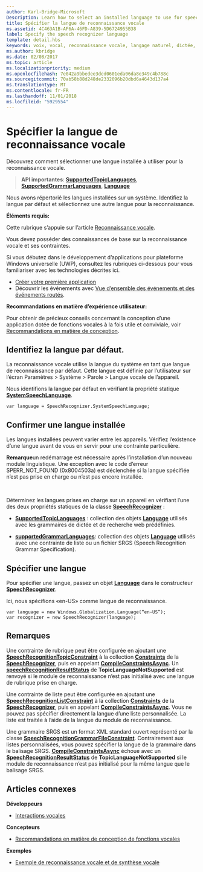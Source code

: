 ```yaml
---
author: Karl-Bridge-Microsoft
Description: Learn how to select an installed language to use for speech recognition.
title: Spécifier la langue de reconnaissance vocale
ms.assetid: 4C463A1B-AF6A-46FD-A839-5D6724955B38
label: Specify the speech recognizer language
template: detail.hbs
keywords: voix, vocal, reconnaissance vocale, langage naturel, dictée, saisie, interaction utilisateur
ms.author: kbridge
ms.date: 02/08/2017
ms.topic: article
ms.localizationpriority: medium
ms.openlocfilehash: 7e042a9bbedee3ded0601eda06da8e349c4b788c
ms.sourcegitcommit: 70ab58b88d248de2332096b20dbd6a4643d137a4
ms.translationtype: MT
ms.contentlocale: fr-FR
ms.lasthandoff: 11/01/2018
ms.locfileid: "5929554"
---
```

# <a name="specify-the-speech-recognizer-language"></a>Spécifier la langue de reconnaissance vocale


Découvrez comment sélectionner une langue installée à utiliser pour la reconnaissance vocale.

> **API importantes**: [**SupportedTopicLanguages**](https://msdn.microsoft.com/library/windows/apps/dn653251), [**SupportedGrammarLanguages**](https://msdn.microsoft.com/library/windows/apps/dn653250), [**Language**](https://msdn.microsoft.com/library/windows/apps/br206804)


Nous avons répertorié les langues installées sur un système. Identifiez la langue par défaut et sélectionnez une autre langue pour la reconnaissance.

**Éléments requis:**

Cette rubrique s’appuie sur l’article [Reconnaissance vocale](speech-recognition.md).

Vous devez posséder des connaissances de base sur la reconnaissance vocale et ses contraintes.

Si vous débutez dans le développement d’applications pour plateforme Windows universelle (UWP), consultez les rubriques ci-dessous pour vous familiariser avec les technologies décrites ici.

-   [Créer votre première application](https://msdn.microsoft.com/library/windows/apps/bg124288)
-   Découvrir les événements avec [Vue d’ensemble des événements et des événements routés](https://msdn.microsoft.com/library/windows/apps/mt185584).

**Recommandations en matière d’expérience utilisateur:**

Pour obtenir de précieux conseils concernant la conception d’une application dotée de fonctions vocales à la fois utile et conviviale, voir [Recommandations en matière de conception](https://msdn.microsoft.com/library/windows/apps/dn596121).

## <a name="identify-the-default-language"></a>Identifiez la langue par défaut.


La reconnaissance vocale utilise la langue du système en tant que langue de reconnaissance par défaut. Cette langue est définie par l’utilisateur sur l’écran Paramètres &gt; Système &gt; Parole &gt; Langue vocale de l’appareil.

Nous identifions la langue par défaut en vérifiant la propriété statique [**SystemSpeechLanguage**](https://msdn.microsoft.com/library/windows/apps/dn653252).

```CSharp
var language = SpeechRecognizer.SystemSpeechLanguage; 
```

## <a name="confirm-an-installed-language"></a>Confirmer une langue installée


Les langues installées peuvent varier entre les appareils. Vérifiez l’existence d’une langue avant de vous en servir pour une contrainte particulière.

**Remarque**un redémarrage est nécessaire après l’installation d’un nouveau module linguistique. Une exception avec le code d’erreur SPERR\_NOT\_FOUND (0x8004503a) est déclenchée si la langue spécifiée n’est pas prise en charge ou n’est pas encore installée.

 

Déterminez les langues prises en charge sur un appareil en vérifiant l’une des deux propriétés statiques de la classe [**SpeechRecognizer**](https://msdn.microsoft.com/library/windows/apps/dn653226) :

-   [**SupportedTopicLanguages**](https://msdn.microsoft.com/library/windows/apps/dn653251) : collection des objets [**Language**](https://msdn.microsoft.com/library/windows/apps/br206804) utilisés avec les grammaires de dictée et de recherche web prédéfinies.

-   [**supportedGrammarLanguages**](https://msdn.microsoft.com/library/windows/apps/dn653250): collection des objets [**Language**](https://msdn.microsoft.com/library/windows/apps/br206804) utilisés avec une contrainte de liste ou un fichier SRGS (Speech Recognition Grammar Specification).

## <a name="specify-a-language"></a>Spécifier une langue


Pour spécifier une langue, passez un objet [**Language**](https://msdn.microsoft.com/library/windows/apps/br206804) dans le constructeur [**SpeechRecognizer**](https://msdn.microsoft.com/library/windows/apps/dn653226).

Ici, nous spécifions «en-US» comme langue de reconnaissance.


```CSharp
var language = new Windows.Globalization.Language(“en-US”); 
var recognizer = new SpeechRecognizer(language); 
```

## <a name="remarks"></a>Remarques


Une contrainte de rubrique peut être configurée en ajoutant une [**SpeechRecognitionTopicConstraint**](https://msdn.microsoft.com/library/windows/apps/dn631446) à la collection [**Constraints**](https://msdn.microsoft.com/library/windows/apps/dn653241) de la [**SpeechRecognizer**](https://msdn.microsoft.com/library/windows/apps/dn653226), puis en appelant [**CompileConstraintsAsync**](https://msdn.microsoft.com/library/windows/apps/dn653240). Un [**speechRecognitionResultStatus**](https://msdn.microsoft.com/library/windows/apps/dn631433) de **TopicLanguageNotSupported** est renvoyé si le module de reconnaissance n’est pas initialisé avec une langue de rubrique prise en charge.

Une contrainte de liste peut être configurée en ajoutant une [**SpeechRecognitionListConstraint**](https://msdn.microsoft.com/library/windows/apps/dn631421) à la collection [**Constraints**](https://msdn.microsoft.com/library/windows/apps/dn653241) de la [**SpeechRecognizer**](https://msdn.microsoft.com/library/windows/apps/dn653226), puis en appelant [**CompileConstraintsAsync**](https://msdn.microsoft.com/library/windows/apps/dn653240). Vous ne pouvez pas spécifier directement la langue d’une liste personnalisée. La liste est traitée à l’aide de la langue du module de reconnaissance.

Une grammaire SRGS est un format XML standard ouvert représenté par la classe [**SpeechRecognitionGrammarFileConstraint**](https://msdn.microsoft.com/library/windows/apps/dn631412). Contrairement aux listes personnalisées, vous pouvez spécifier la langue de la grammaire dans le balisage SRGS. [**CompileConstraintsAsync**](https://msdn.microsoft.com/library/windows/apps/dn653240) échoue avec un [**SpeechRecognitionResultStatus**](https://msdn.microsoft.com/library/windows/apps/dn631433) de **TopicLanguageNotSupported** si le module de reconnaissance n’est pas initialisé pour la même langue que le balisage SRGS.

## <a name="related-articles"></a>Articles connexes

**Développeurs**

* [Interactions vocales](speech-interactions.md)

**Concepteurs**

* [Recommandations en matière de conception de fonctions vocales](https://msdn.microsoft.com/library/windows/apps/dn596121)

**Exemples**

* [Exemple de reconnaissance vocale et de synthèse vocale](http://go.microsoft.com/fwlink/p/?LinkID=619897)
 

 




